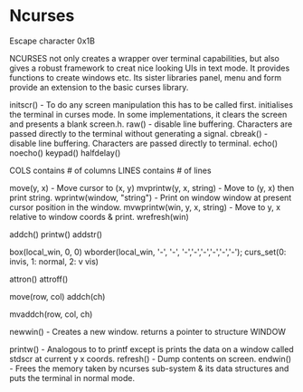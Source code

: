 # Ncurses

Escape character 0x1B

NCURSES not only creates a wrapper over terminal capabilities, but also gives a robust framework to creat nice looking UIs in text mode. It provides functions to create windows etc. Its sister libraries panel, menu and form provide an extension to the basic curses library.


initscr() - To do any screen manipulation this has to be called first. initialises the terminal in curses mode. In some implementations, it clears the screen and presents a blank screen.h.
raw() - disable line buffering. Characters are passed directly to the terminal without generating a signal.
cbreak() - disable line buffering. Characters are passed directly to terminal.
echo()
noecho()
keypad()
halfdelay()

COLS contains # of columns
LINES contains # of lines

move(y, x) - Move cursor to (x, y)
mvprintw(y, x, string) - Move to (y, x) then print string.
wprintw(window, "string") - Print on window window at present cursor position in the window.
mvwprintw(win, y, x, string) - Move to y, x relative to window coords & print.
wrefresh(win)

addch()
printw()
addstr()

box(local_win, 0, 0)
wborder(local_win, '-', '-', '-','-','-','-','-','-');
curs_set(0: invis, 1: normal, 2: v vis)

attron()
attroff()

move(row, col)
addch(ch)

mvaddch(row, col, ch)

newwin() - Creates a new window. returns a pointer to structure WINDOW



printw() - Analogous to to printf except is prints the data on a window called stdscr at current y x coords.
refresh() - Dump contents on screen.
endwin() - Frees the memory taken by ncurses sub-system & its data structures and puts the terminal in normal mode.
